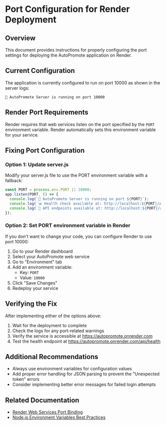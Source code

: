 # Port Configuration for Render Deployment

## Overview
This document provides instructions for properly configuring the port settings for deploying the AutoPromote application on Render.

## Current Configuration
The application is currently configured to run on port 10000 as shown in the server logs:
```
🚀 AutoPromote Server is running on port 10000
```

## Render Port Requirements
Render requires that web services listen on the port specified by the `PORT` environment variable. Render automatically sets this environment variable for your service.

## Fixing Port Configuration

### Option 1: Update server.js
Modify your server.js file to use the PORT environment variable with a fallback:

```javascript
const PORT = process.env.PORT || 10000;
app.listen(PORT, () => {
  console.log(`🚀 AutoPromote Server is running on port ${PORT}`);
  console.log(`📊 Health check available at: http://localhost:${PORT}/api/health`);
  console.log(`🔗 API endpoints available at: http://localhost:${PORT}/api/`);
});
```

### Option 2: Set PORT environment variable in Render
If you don't want to change your code, you can configure Render to use port 10000:

1. Go to your Render dashboard
2. Select your AutoPromote web service
3. Go to "Environment" tab
4. Add an environment variable:
   - Key: `PORT`
   - Value: `10000`
5. Click "Save Changes"
6. Redeploy your service

## Verifying the Fix
After implementing either of the options above:

1. Wait for the deployment to complete
2. Check the logs for any port-related warnings
3. Verify the service is accessible at https://autopromote.onrender.com
4. Test the health endpoint at https://autopromote.onrender.com/api/health

## Additional Recommendations
- Always use environment variables for configuration values
- Add proper error handling for JSON parsing to prevent the "Unexpected token" errors
- Consider implementing better error messages for failed login attempts

## Related Documentation
- [Render Web Services Port Binding](https://render.com/docs/web-services#port-binding)
- [Node.js Environment Variables Best Practices](https://nodejs.org/en/learn/getting-started/environment-variables)
